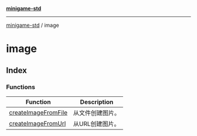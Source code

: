 [**minigame-std**](../../README.md)

***

[minigame-std](../../README.md) / image

# image

## Index

### Functions

| Function | Description |
| ------ | ------ |
| [createImageFromFile](functions/createImageFromFile.md) | 从文件创建图片。 |
| [createImageFromUrl](functions/createImageFromUrl.md) | 从URL创建图片。 |
